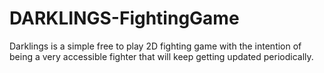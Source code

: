 # DARKLINGS-FightingGame
Darklings is a simple free to play 2D fighting game with the intention of being a very accessible fighter that will keep getting updated periodically.
